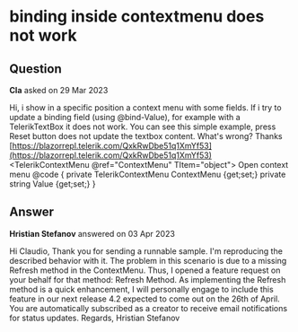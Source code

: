# binding inside contextmenu does not work

## Question

**Cla** asked on 29 Mar 2023

Hi, i show in a specific position a context menu with some fields. If i try to update a binding field (using @bind-Value), for example with a TelerikTextBox it does not work. You can see this simple example, press Reset button does not update the textbox content. What's wrong? Thanks [https://blazorrepl.telerik.com/QxkRwDbe51q1XmYf53](https://blazorrepl.telerik.com/QxkRwDbe51q1XmYf53) <TelerikContextMenu @ref="ContextMenu" TItem="object"> <Template> <div> Input name </div> <TelerikTextBox @bind -Value="Value" /> <br /> <TelerikButton OnClick="@(()=> Value="")"> Reset </TelerikButton> <TelerikButton OnClick="@(()=> ContextMenu.HideAsync())"> Close </TelerikButton> </Template> </TelerikContextMenu> <TelerikButton OnClick="()=> ContextMenu.ShowAsync(100,100)"> Open context menu </TelerikButton> @code { private TelerikContextMenu <object> ContextMenu {get;set;} private string Value {get;set;} }

## Answer

**Hristian Stefanov** answered on 03 Apr 2023

Hi Claudio, Thank you for sending a runnable sample. I'm reproducing the described behavior with it. The problem in this scenario is due to a missing Refresh method in the ContextMenu. Thus, I opened a feature request on your behalf for that method: Refresh Method. As implementing the Refresh method is a quick enhancement, I will personally engage to include this feature in our next release 4.2 expected to come out on the 26th of April. You are automatically subscribed as a creator to receive email notifications for status updates. Regards, Hristian Stefanov
